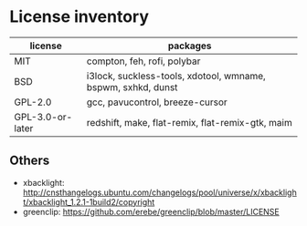 # License inventory

| license          | packages                                                     |
| ---------------- | ------------------------------------------------------------ |
| MIT              | compton, feh, rofi, polybar                                  |
| BSD              | i3lock, suckless-tools, xdotool, wmname, bspwm, sxhkd, dunst |
| GPL-2.0          | gcc, pavucontrol, breeze-cursor                              |
| GPL-3.0-or-later | redshift, make, flat-remix, flat-remix-gtk, maim             |

## Others

- xbacklight:
  http://cnsthangelogs.ubuntu.com/changelogs/pool/universe/x/xbacklight/xbacklight_1.2.1-1build2/copyright
- greenclip: https://github.com/erebe/greenclip/blob/master/LICENSE
